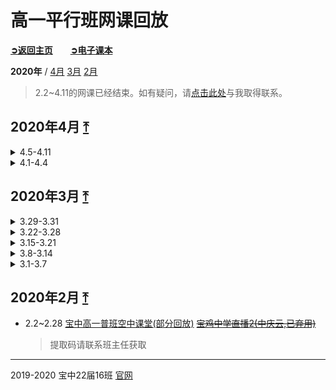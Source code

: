 # 高一平行班网课回放

[**➲返回主页**](index)　　[**➲电子课本**](ebook)

**2020年** / [4月](#2020年4月) [3月](#2020年3月) [2月](#2020年2月)

> 2.2~4.11的网课已经结束。如有疑问，请[点击此处](http://wpa.qq.com/msgrd?v=3&uin=2399052066&site=qq&menu=yes)与我取得联系。

## 2020年4月 [⤒](#top)

<details>

<summary>4.5-4.11</summary>

- 4.11
[2019级4月11日下午高一平行班](https://hezhibo.migucloud.com/watch/-kJWaJhePKA)
[2019级4月11日上午高一平行班](https://hezhibo.migucloud.com/watch/-kJWaJhePKA)

- 4.10
[2019级4月10日下午高一平行班](https://hezhibo.migucloud.com/watch/3ZzmsebtVeI)
[2019级4月10日上午高一平行班](https://hezhibo.migucloud.com/watch/aNxUXrptix0)

- 4.9
[2019级4月9日下午高一平行班](https://hezhibo.migucloud.com/watch/Tw4fNln5plo)
[2019级4月9日上午高一平行班](https://hezhibo.migucloud.com/watch/t-u6r4FL6bw)

- 4.8
[2019级4月8日下午高一平行班](https://hezhibo.migucloud.com/watch/b8al7AVUmro)
[2019级4月8日上午高一平行班](https://hezhibo.migucloud.com/watch/UfAwTVcD4c4)

- 4.7
[2019级4月7日下午高一平行班](https://hezhibo.migucloud.com/watch/wN3skEAiPW0)
[2019级4月7日上午高一平行班](https://hezhibo.migucloud.com/watch/HnuaGcFh5zM)

- 4.6
[2019级4月6日下午高一平行班](https://hezhibo.migucloud.com/watch/0etqukntuj0)
[2019级4月6日上午高一平行班](https://hezhibo.migucloud.com/watch/Qom60kMqK6Q)

</details>

<details>

<summary>4.1-4.4</summary>

- 4.3
[2019级4月3日下午高一平行班](https://hezhibo.migucloud.com/watch/Yel_u_WTYo8)
[2019级4月3日上午高一平行班](https://hezhibo.migucloud.com/watch/XP84PBtq26Q)

- 4.2
[2019级4月2日下午高一平行班](https://hezhibo.migucloud.com/watch/xercbC4nBQY)
[2019级4月2日上午高一平行班](https://hezhibo.migucloud.com/watch/IGwOcaYlsbc)

- 4.1
[2019级4月1日下午高一平行班](https://hezhibo.migucloud.com/watch/EFWCM6zPTbQ)
[2019级4月1日上午高一平行班](https://hezhibo.migucloud.com/watch/mQCFXyEMXCQ)

</details>

## 2020年3月 [⤒](#top)

<details>

<summary>3.29-3.31</summary>

- 3.31
[2019级3月31日下午高一平行班](https://hezhibo.migucloud.com/watch/-XkZCFyfY8w)
[2019级3月31日上午高一平行班](https://hezhibo.migucloud.com/watch/3GNo6IGbVxk)

- 3.30
[2019级3月30日下午高一平行班](https://hezhibo.migucloud.com/watch/N70ice9i1bk)
[2019级3月30日上午高一平行班](https://hezhibo.migucloud.com/watch/ONqVj0GvVLo)

</details>

<details>

<summary>3.22-3.28</summary>

- 3.28
[2019级3月28日下午高一平行班](https://hezhibo.migucloud.com/watch/BogE-UPBCv8)
[2019级3月28日上午高一平行班](https://hezhibo.migucloud.com/watch/W7IfKG4WL70)

- 3.27
[2019级3月27日下午高一平行班](https://hezhibo.migucloud.com/watch/B7wNgpAQpb4)
[2019级3月27日上午高一平行班](https://hezhibo.migucloud.com/watch/pJMOrI0VX-8)

- 3.26
[2019级3月26日下午平行班](https://hezhibo.migucloud.com/watch/4h-UyavK59A)
[2019级3月26日上午高一平行班直播](https://hezhibo.migucloud.com/watch/EqLiyN29-8Q)

- 3.25
[2019级3月25日下午高一平行班直播](https://hezhibo.migucloud.com/watch/WhAaIOju17Y)
[2019级3月25日上午高一平行班直播](https://hezhibo.migucloud.com/watch/-mmcQWReX20)

- 3.24
[2019级3月24日下午平行班](https://hezhibo.migucloud.com/watch/mLaAPEeLGKU)
[2019级3月24日上午平行班](https://hezhibo.migucloud.com/watch/qRVZDJkaSgg)

- 3.23
[2019级3月23日下午平行班](https://hezhibo.migucloud.com/watch/wwG_vwzoeFA)
[2019级3月23日上午平行班](https://hezhibo.migucloud.com/watch/0vRO2Rm9xmE)

- 3.22
[2019级3月22日下午平行班](https://hezhibo.migucloud.com/watch/81odTpmK3D0)
[2019级3月22日上午平行班](https://hezhibo.migucloud.com/watch/_CUYiy4jRjc)

</details>

<details>

<summary>3.15-3.21</summary>

- 3.20
[2019级3月20日下午高一平行班直播](https://hezhibo.migucloud.com/watch/un5yKGB_uGA)
[2019级3月20日上午高一平行班直播](https://hezhibo.migucloud.com/watch/jNtTcXoc3ec)

- 3.19
[2019级3月19日下午高一平行班直播](https://hezhibo.migucloud.com/watch/RANg_yMEeQ4)
[2019级3月19日上午高一平行班](https://hezhibo.migucloud.com/watch/eZU1X1s-Qeo)

- 3.18
[2019级3月18日下午高一平行班直播](https://hezhibo.migucloud.com/watch/K-yJsMwORzU)
[2019级3月18日上午平行班](https://hezhibo.migucloud.com/watch/FryMB0zb_II)

- 3.17
[2019级3月17日下午平行班](https://hezhibo.migucloud.com/watch/tTKikvmbphA)
[2019级3月17日上午平行班](https://hezhibo.migucloud.com/watch/uzI6ZW6SXx0)

- 3.16
[2019级3月16日下午平行班](https://hezhibo.migucloud.com/watch/U3VVLt971TM)
[2019级3月16日上午平行班](https://hezhibo.migucloud.com/watch/CMD28Tl8iyE)

- 3.15
[2019级3月15日下午平行班](https://hezhibo.migucloud.com/watch/dHBNs2VuBHA)
[2019级3月15日上午高一平行班直播](https://hezhibo.migucloud.com/watch/cBVg5B5ha4M)

</details>

<details>

<summary>3.8-3.14</summary>

- 3.13
[2019级3月13日下午高一平行班直播](https://hezhibo.migucloud.com/watch/WmigM9EFnKk)
[2019级3月13日上午高一平行班直播](https://hezhibo.migucloud.com/watch/lfB4CjBiH_Q)

- 3.12
[2019级3月12日下午高一平行班直播](https://hezhibo.migucloud.com/watch/lpal7cp_2eQ)
[2019级3月12日上午平行班](https://hezhibo.migucloud.com/watch/1cE3_lXO89E)

- 3.11
[2019级3月11日下午平行班](https://hezhibo.migucloud.com/watch/-ivFsjps0p0)
[2019级3月11日上午平行班](https://hezhibo.migucloud.com/watch/q1Y-Q8V7tkU)

  > 生物老师：因为设备问题，今天的课进行的不是很顺利，给大家发一下[我今天同课头的听课码](https://hezhibo.migucloud.com/watch/8sixDX3_khk)，大家可以看回放，做作业

- 3.10
[2010级3月10日下午平行班](https://hezhibo.migucloud.com/watch/mBE4Pe22bcg)
[2019级3月10日上午平行班](https://hezhibo.migucloud.com/watch/M2LaV6r1dAc)

- 3.9
[2019级3月9日下午平行班](https://hezhibo.migucloud.com/watch/2yiAYGmFoXg)
[2019级3月9日上午平行班](https://hezhibo.migucloud.com/watch/chnx6TEhTtM)

- 3.8
[2019级3月8日下午平行班](https://hezhibo.migucloud.com/watch/B1HZ8hJ_nCg)
[2019届3月8日上午高一平行班](https://hezhibo.migucloud.com/watch/mzoY5DU7qEc)

</details>

<details>

<summary>3.1-3.7</summary>

- 3.6
[2019级3月6日下午高一平行班](https://hezhibo.migucloud.com/watch/3q05GNa6W3Q)
[高一3.6上午平行班](https://hezhibo.migucloud.com/watch/BpyNnXG1d0U)

- 3.5
[高一3.5下午平行班](https://hezhibo.migucloud.com/watch/1xrLcb9xBtQ)
[高一3.5上午平行班](https://hezhibo.migucloud.com/watch/xB6iDW-CdcM)

- 3.4
[高一3.4下午平行班](https://hezhibo.migucloud.com/watch/wr0dCRvKID4)
[高一3.4上午平行班](https://hezhibo.migucloud.com/watch/J7cVy_9_KCw)

- 3.3
[高一3.3下午平行班](https://hezhibo.migucloud.com/watch/a05gJFatVR8)
[2019级3月3日上午平行班直播教室二维码](https://hezhibo.migucloud.com/watch/3qQpWydqP5M)

- 3.2
[2019级3月2日上午平行班(全天)](https://hezhibo.migucloud.com/watch/QjNvvvlli18)

- 3.1
[19级下午普通](https://hezhibo.migucloud.com/watch/xywVpS9wAcw)
[3.1号高一普班(上午)](https://hezhibo.migucloud.com/watch/QynYQ_u77P8)

</details>

## 2020年2月 [⤒](#top)

- 2.2~2.28
[宝中高一普班空中课堂(部分回放)](https://pan.baidu.com/s/1FzdKqeE_ocjM31m3wZ7f5A)
~~[宝鸡中学直播2(中庆云,已弃用)](https://cloudlive.zonekey.com.cn/cloudlive/index.html#/liveShowDetails?id=1580619225305)~~

  > 提取码请联系班主任获取

------

2019-2020 宝中22届16班 [官网](http://ucme.icu)
